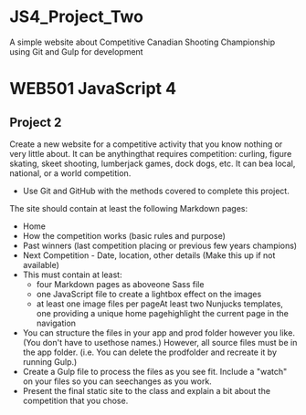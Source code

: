 # JS4_Project_Two
A simple website about Competitive Canadian Shooting Championship using Git and Gulp for development


# WEB501 JavaScript 4

## Project 2

Create a new website for a competitive activity that you know nothing or very little about. It can be anythingthat requires competition: curling, figure skating, skeet shooting, lumberjack games, dock dogs, etc. It can bea local, national, or a world competition.
* Use Git and GitHub with the methods covered to complete this project.

The site should contain at least the following Markdown pages:

* Home
* How the competition works (basic rules and purpose)
* Past winners (last competition placing or previous few years champions)
* Next Competition - Date, location, other details (Make this up if not available)
* This must contain at least:
  * four Markdown pages as aboveone Sass file
  * one JavaScript file to create a lightbox effect on the images
  * at least one image files per pageAt least two Nunjucks templates, one providing a unique home pagehighlight the current page in the navigation
* You can structure the files in your app and prod folder however you like. (You don't have to usethose names.) However, all source files must be in the app folder. (i.e. You can delete the prodfolder and recreate it by running Gulp.)
* Create a Gulp file to process the files as you see fit. Include a "watch" on your files so you can seechanges as you work.
* Present the final static site to the class and explain a bit about the competition that you chose.

